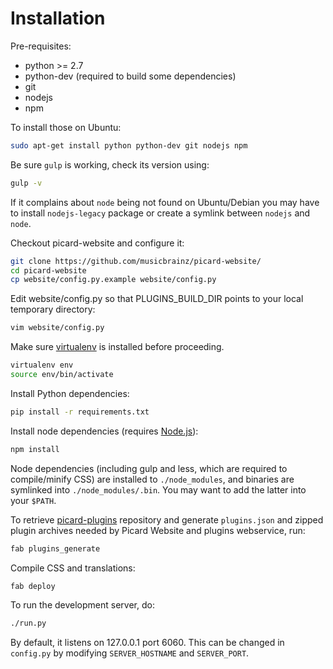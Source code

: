# Installation

Pre-requisites:
- python >= 2.7
- python-dev (required to build some dependencies)
- git
- nodejs
- npm

To install those on Ubuntu:
```bash
sudo apt-get install python python-dev git nodejs npm
```

Be sure `gulp` is working, check its version using:
```bash
gulp -v
```
If it complains about `node` being not found on Ubuntu/Debian you may have to install `nodejs-legacy` package
or create a symlink between `nodejs` and `node`.

Checkout picard-website and configure it:

```bash
git clone https://github.com/musicbrainz/picard-website/
cd picard-website
cp website/config.py.example website/config.py
```

Edit website/config.py so that PLUGINS_BUILD_DIR points to your local temporary directory:

```bash
vim website/config.py
```

Make sure [virtualenv](http://virtualenv.readthedocs.org/en/latest/) is installed before proceeding.

```bash
virtualenv env
source env/bin/activate
```

Install Python dependencies:

```bash
pip install -r requirements.txt
```

Install node dependencies (requires [Node.js](http://nodejs.org/download/)):

```bash
npm install
```

Node dependencies (including gulp and less, which are required to compile/minify CSS) are installed to `./node_modules`, and binaries are symlinked into `./node_modules/.bin`. You may want to add the latter into your `$PATH`.

To retrieve [picard-plugins](https://github.com/musicbrainz/picard-plugins) repository and generate `plugins.json` and zipped plugin archives needed by Picard Website and plugins webservice, run:

```bash
fab plugins_generate
```

Compile CSS and translations:

```bash
fab deploy
```

To run the development server, do:

```bash
./run.py
```

By default, it listens on 127.0.0.1 port 6060.
This can be changed in `config.py` by modifying `SERVER_HOSTNAME` and `SERVER_PORT`.

